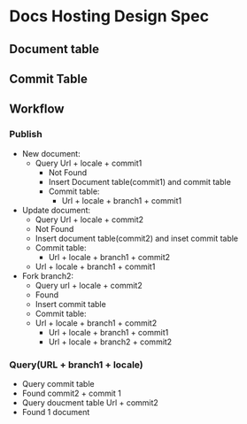 # Docs Hosting Design Spec
## Document table


## Commit Table

## Workflow

### Publish
- New document:
  - Query Url + locale + commit1  
	- Not Found  
	- Insert Document table(commit1) and commit table  
	- Commit table:  
	  - Url + locale + branch1 + commit1  
- Update document:
	- Query Url + locale + commit2
	- Not Found
	- Insert document table(commit2) and inset commit table
	- Commit table:
	  - Url + locale + branch1 + commit2
    - Url + locale + branch1 + commit1
- Fork branch2:
	- Query url + locale + commit2
	- Found
	- Insert commit table
	- Commit table:
    - Url + locale + branch1 + commit2
		- Url + locale + branch1 + commit1
		- Url + locale + branch2 + commit2

### Query(URL + branch1 + locale)
- Query commit table
- Found commit2 + commit 1
- Query doucment table Url  + commit2
- Found 1 document
